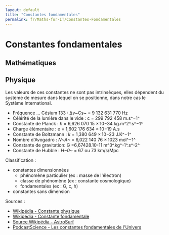 ```yaml
---
layout: default
title: "Constantes fondamentales"
permalink: fr/Maths-for-IT/Constantes-Fondamentales
---
```


# Constantes fondamentales

## Mathématiques

## Physique

Les valeurs de ces constantes ne sont pas intrinsèques, elles dépendent du système de mesure dans lequel on se positionne, dans notre cas le Système International.



* Fréquence ... Césium 133 : ∆*ν*~Cs~ = 9 132 631 770 Hz
* Célérité de la lumière dans le vide : c = 299 792 458 m.s^−1^
* Constante de Planck : *h* = 6,626 070 15 × 10−34 kg.m^2^.s^−1^
* Charge élémentaire : e = 1,602 176 634 × 10−19 A.s
* Constante de Boltzmann : *k* = 1,380 649 × 10−23 J.K^−1^
* Nombre d'Avogadro : *N~A~* = 6,022 140 76 × 1023 mol^−1^
* Constante de gravitation: G =6,67428.10-11 m^3^.kg^-1^.s^-2^
* Constante de Hubble : *H~0~* = 67 ou 73 km/s/Mpc



Classification :

*   constantes dimensionnées
    *   phénomène particulier (ex : masse de l'électron)
    *   classe de phénomène (ex : constante cosmologique)
    *   fondamentales (ex : G, c, h)
*   constantes sans dimension





Sources : 

*   [Wikipédia - Constante physique](https://fr.wikipedia.org/wiki/Constante_physique)
*   [Wikipédia - Constante fondamentale](https://fr.wikipedia.org/wiki/Constante_fondamentale)
*   [Source Wikipédia - AstroSurf](http://www.astrosurf.com/luxorion/constante-physique.htm)
*   [PodcastScience - Les constantes fondamentales de l'Univers](https://www.podcastscience.fm/dossiers/2011/01/06/dossier-les-constantes-fondamentales-de-lunivers/)
